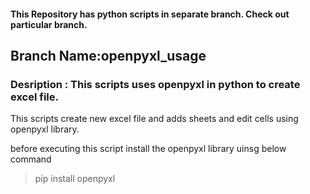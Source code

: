 #### This Repository has python scripts in separate branch. Check out particular branch.

## Branch Name:**openpyxl_usage**

### Desription : This scripts uses openpyxl in python to create excel file.

This scripts create new excel file and adds sheets and edit cells using openpyxl library.


before executing this script install the openpyxl library uinsg below command

> pip install openpyxl

